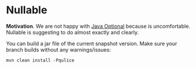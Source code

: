 # Nullable

**Motivation**.
We are not happy with
[Java Optional](https://docs.oracle.com/javase/8/docs/api/java/util/Optional.html) because is uncomfortable. 
Nullable is suggesting to do almost exactly and clearly.

You can build a jar file of the current snapshot version.
Make sure your branch builds without any warnings/issues:

```
mvn clean install -Pqulice
```

